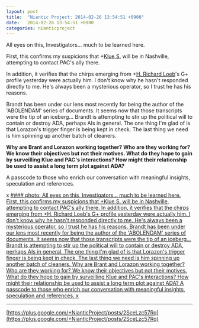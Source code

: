 ```yaml
---
layout: post
title:  "Niantic Project: 2014-02-26 13:54:51 +0900"
date:   2014-02-26 13:54:51 +0900
categories: nianticproject
---
```

All eyes on this, Investigators... much to be learned here.

First, this confirms my suspicions that +[Klue S.](https://plus.google.com/110350977702120778591 "") will be in Nashville, attempting to contact PAC's ally there.

In addition, it verifies that the chirps emerging from +[H. Richard Loeb](https://plus.google.com/117506125229608138804 "")'s G+ profile yesterday were actually him. I don't know why he hasn't responded directly to me. He's always been a mysterious operator, so I trust he has his reasons.

Brandt has been under our lens most recently for being the author of the 'ABOLENDAM' series of documents. It seems now that those transcripts were the tip of an iceberg... Brandt is attempting to stir up the political will to contain or destroy ADA, perhaps AIs in general. The one thing I'm glad of is that Lorazon's trigger finger is being kept in check. The last thing we need is him spinning up another batch of cleaners.

**Why are Brant and Lorazon working together? Who are they working for? We know their objectives but not their motives. What do they hope to gain by surveilling Klue and PAC's interactions? How might their relationship be used to assist a long term plot against ADA?**

A passcode to those who enrich our conversation with meaningful insights, speculation and references.

x
[#### photo: All eyes on this, Investigators... much to be learned here.
First, this confirms my suspicions that +Klue S. will be in Nashville, attempting to contact PAC's ally there.
In addition, it verifies that the chirps emerging from +H. Richard Loeb's G+ profile yesterday were actually him. I don't know why he hasn't responded directly to me. He's always been a mysterious operator, so I trust he has his reasons.
Brandt has been under our lens most recently for being the author of the 'ABOLENDAM' series of documents. It seems now that those transcripts were the tip of an iceberg... Brandt is attempting to stir up the political will to contain or destroy ADA, perhaps AIs in general. The one thing I'm glad of is that Lorazon's trigger finger is being kept in check. The last thing we need is him spinning up another batch of cleaners.
Why are Brant and Lorazon working together? Who are they working for? We know their objectives but not their motives. What do they hope to gain by surveilling Klue and PAC's interactions? How might their relationship be used to assist a long term plot against ADA?
A passcode to those who enrich our conversation with meaningful insights, speculation and references.
x](https://lh3.googleusercontent.com/-YWG9_FLnAuk/Uw1zaBNNwTI/AAAAAAAAXq8/LvZhQfFaj48/w1200-h1553/ThePlague.png "")
- - -
[https://plus.google.com/+NianticProject/posts/2SceLzc57Rq](https://plus.google.com/+NianticProject/posts/2SceLzc57Rq)
